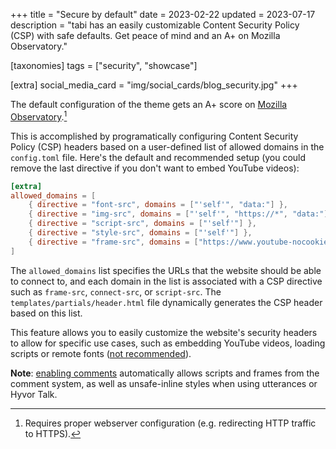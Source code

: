 +++
title = "Secure by default"
date = 2023-02-22
updated = 2023-07-17
description = "tabi has an easily customizable Content Security Policy (CSP) with safe defaults. Get peace of mind and an A+ on Mozilla Observatory."

[taxonomies]
tags = ["security", "showcase"]

[extra]
social_media_card = "img/social_cards/blog_security.jpg"
+++

The default configuration of the theme gets an A+ score on [Mozilla Observatory](https://observatory.mozilla.org).[^1]

This is accomplished by programatically configuring Content Security Policy (CSP) headers based on a user-defined list of allowed domains in the `config.toml` file. Here's the default and recommended setup (you could remove the last directive if you don't want to embed YouTube videos):

```toml
[extra]
allowed_domains = [
    { directive = "font-src", domains = ["'self'", "data:"] },
    { directive = "img-src", domains = ["'self'", "https://*", "data:"] },
    { directive = "script-src", domains = ["'self'"] },
    { directive = "style-src", domains = ["'self'"] },
    { directive = "frame-src", domains = ["https://www.youtube-nocookie.com"] },
]
```

The `allowed_domains` list specifies the URLs that the website should be able to connect to, and each domain in the list is associated with a CSP directive such as `frame-src`, `connect-src`, or `script-src`. The `templates/partials/header.html` file dynamically generates the CSP header based on this list.

This feature allows you to easily customize the website's security headers to allow for specific use cases, such as embedding YouTube videos, loading scripts or remote fonts ([not recommended](https://www.albertovarela.net/blog/2022/11/stop-using-google-fonts/)).

**Note**: [enabling comments](@/blog/comments.md) automatically allows scripts and frames from the comment system, as well as unsafe-inline styles when using utterances or Hyvor Talk.

[^1]: Requires proper webserver configuration (e.g. redirecting HTTP traffic to HTTPS).
